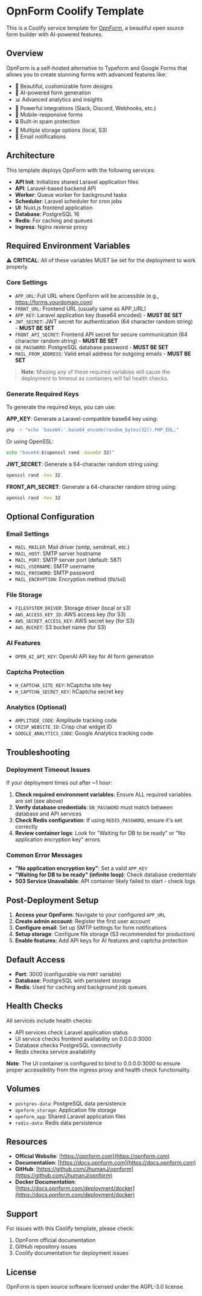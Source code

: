 # OpnForm Coolify Template

This is a Coolify service template for [OpnForm](https://opnform.com), a beautiful open source form builder with AI-powered features.

## Overview

OpnForm is a self-hosted alternative to Typeform and Google Forms that allows you to create stunning forms with advanced features like:

- 🎨 Beautiful, customizable form designs
- 🤖 AI-powered form generation
- 📊 Advanced analytics and insights
- 🔗 Powerful integrations (Slack, Discord, Webhooks, etc.)
- 📱 Mobile-responsive forms
- 🔒 Built-in spam protection
- 💾 Multiple storage options (local, S3)
- 📧 Email notifications

## Architecture

This template deploys OpnForm with the following services:

- **API Init**: Initializes shared Laravel application files
- **API**: Laravel-based backend API
- **Worker**: Queue worker for background tasks
- **Scheduler**: Laravel scheduler for cron jobs
- **UI**: Nuxt.js frontend application
- **Database**: PostgreSQL 16
- **Redis**: For caching and queues
- **Ingress**: Nginx reverse proxy

## Required Environment Variables

⚠️ **CRITICAL**: All of these variables MUST be set for the deployment to work properly.

### Core Settings
- `APP_URL`: Full URL where OpnForm will be accessible (e.g., https://forms.yourdomain.com)
- `FRONT_URL`: Frontend URL (usually same as APP_URL)
- `APP_KEY`: Laravel application key (base64 encoded) - **MUST BE SET**
- `JWT_SECRET`: JWT secret for authentication (64 character random string) - **MUST BE SET**
- `FRONT_API_SECRET`: Frontend API secret for secure communication (64 character random string) - **MUST BE SET**
- `DB_PASSWORD`: PostgreSQL database password - **MUST BE SET**
- `MAIL_FROM_ADDRESS`: Valid email address for outgoing emails - **MUST BE SET**

> **Note**: Missing any of these required variables will cause the deployment to timeout as containers will fail health checks.

### Generate Required Keys

To generate the required keys, you can use:

**APP_KEY**: Generate a Laravel-compatible base64 key using:
```bash
php -r "echo 'base64:'.base64_encode(random_bytes(32)).PHP_EOL;"
```
Or using OpenSSL:
```bash
echo "base64:$(openssl rand -base64 32)"
```

**JWT_SECRET**: Generate a 64-character random string using:
```bash
openssl rand -hex 32
```

**FRONT_API_SECRET**: Generate a 64-character random string using:
```bash
openssl rand -hex 32
```

## Optional Configuration

### Email Settings
- `MAIL_MAILER`: Mail driver (smtp, sendmail, etc.)
- `MAIL_HOST`: SMTP server hostname
- `MAIL_PORT`: SMTP server port (default: 587)
- `MAIL_USERNAME`: SMTP username
- `MAIL_PASSWORD`: SMTP password
- `MAIL_ENCRYPTION`: Encryption method (tls/ssl)

### File Storage
- `FILESYSTEM_DRIVER`: Storage driver (local or s3)
- `AWS_ACCESS_KEY_ID`: AWS access key (for S3)
- `AWS_SECRET_ACCESS_KEY`: AWS secret key (for S3)
- `AWS_BUCKET`: S3 bucket name (for S3)

### AI Features
- `OPEN_AI_API_KEY`: OpenAI API key for AI form generation

### Captcha Protection
- `H_CAPTCHA_SITE_KEY`: hCaptcha site key
- `H_CAPTCHA_SECRET_KEY`: hCaptcha secret key

### Analytics (Optional)
- `AMPLITUDE_CODE`: Amplitude tracking code
- `CRISP_WEBSITE_ID`: Crisp chat widget ID
- `GOOGLE_ANALYTICS_CODE`: Google Analytics tracking code

## Troubleshooting

### Deployment Timeout Issues
If your deployment times out after ~1 hour:

1. **Check required environment variables**: Ensure ALL required variables are set (see above)
2. **Verify database credentials**: `DB_PASSWORD` must match between database and API services
3. **Check Redis configuration**: If using `REDIS_PASSWORD`, ensure it's set correctly
4. **Review container logs**: Look for "Waiting for DB to be ready" or "No application encryption key" errors

### Common Error Messages
- **"No application encryption key"**: Set a valid `APP_KEY`
- **"Waiting for DB to be ready" (infinite loop)**: Check database credentials
- **503 Service Unavailable**: API container likely failed to start - check logs

## Post-Deployment Setup

1. **Access your OpnForm**: Navigate to your configured `APP_URL`
2. **Create admin account**: Register the first user account
3. **Configure email**: Set up SMTP settings for form notifications
4. **Setup storage**: Configure file storage (S3 recommended for production)
5. **Enable features**: Add API keys for AI features and captcha protection

## Default Access

- **Port**: 3000 (configurable via `PORT` variable)
- **Database**: PostgreSQL with persistent storage
- **Redis**: Used for caching and background job queues

## Health Checks

All services include health checks:
- API services check Laravel application status
- UI service checks frontend availability on 0.0.0.0:3000
- Database checks PostgreSQL connectivity
- Redis checks service availability

**Note**: The UI container is configured to bind to 0.0.0.0:3000 to ensure proper accessibility from the ingress proxy and health check functionality.

## Volumes

- `postgres-data`: PostgreSQL data persistence
- `opnform_storage`: Application file storage
- `opnform_app`: Shared Laravel application files
- `redis-data`: Redis data persistence

## Resources

- **Official Website**: [https://opnform.com](https://opnform.com)
- **Documentation**: [https://docs.opnform.com](https://docs.opnform.com)
- **GitHub**: [https://github.com/JhumanJ/opnform](https://github.com/JhumanJ/opnform)
- **Docker Documentation**: [https://docs.opnform.com/deployment/docker](https://docs.opnform.com/deployment/docker)

## Support

For issues with this Coolify template, please check:
1. OpnForm official documentation
2. GitHub repository issues
3. Coolify documentation for deployment issues

## License

OpnForm is open source software licensed under the AGPL-3.0 license.